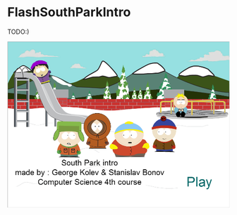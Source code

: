 # FlashSouthParkIntro

TODO:)

![alt text](https://github.com/raste/FlashSouthParkIntro/blob/master/screenshots/start.png "Start screen")
